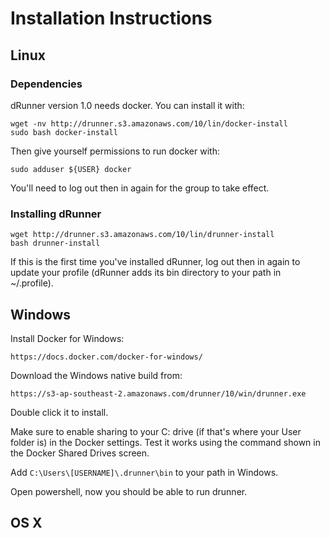 # Installation Instructions

## Linux

### Dependencies

dRunner version 1.0 needs docker. You can install it with:
```
wget -nv http://drunner.s3.amazonaws.com/10/lin/docker-install
sudo bash docker-install
```

Then give yourself permissions to run docker with:
```
sudo adduser ${USER} docker
```

You'll need to log out then in again for the group to take effect.

### Installing dRunner
```
wget http://drunner.s3.amazonaws.com/10/lin/drunner-install
bash drunner-install
```

If this is the first time you've installed dRunner, log out then in again to update your profile (dRunner adds its bin directory to your path in ~/.profile).


## Windows
Install Docker for Windows:
```
https://docs.docker.com/docker-for-windows/
```

Download the Windows native build from:

```
https://s3-ap-southeast-2.amazonaws.com/drunner/10/win/drunner.exe
```
Double click it to install.

Make sure to enable sharing to your C: drive (if that's where your User folder is) in
the Docker settings. Test it works using the command shown in the Docker Shared Drives
screen.

Add `C:\Users\[USERNAME]\.drunner\bin` to your path in Windows.

Open powershell, now you should be able to run drunner.


## OS X
